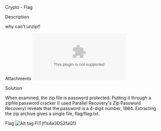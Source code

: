 Crypto - Flag

Description

why can't unzip!!

Attachments
![Alt text](https://github.com/kuqadk3/CTF-and-Learning/blob/master/FIT-CTF/Pass-Crack/flag.zip)


Solution

When examined, the zip file is password protected. Putting it through a zipfile password cracker (I used Parallel Recovery's Zip Password Recovery) reveals that the password is a 4-digit number, 1864. Extracting the zip archive gives a single file, flag/flag.txt.

Flag
![Alt tag](https://github.com/kuqadk3/CTF-and-Learning/blob/master/FIT-CTF/Pass-Crack/flag.png)
FIT{f1s4a3DS2faQ1}
